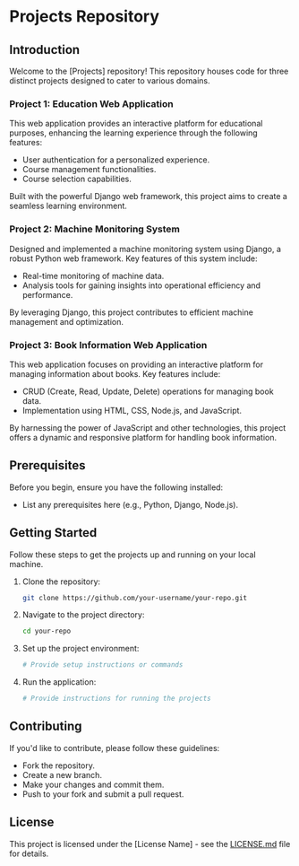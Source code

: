 # Projects Repository

## Introduction

Welcome to the [Projects] repository! This repository houses code for three distinct projects designed to cater to various domains.

### Project 1: Education Web Application

This web application provides an interactive platform for educational purposes, enhancing the learning experience through the following features:

- User authentication for a personalized experience.
- Course management functionalities.
- Course selection capabilities.

Built with the powerful Django web framework, this project aims to create a seamless learning environment.

### Project 2: Machine Monitoring System

Designed and implemented a machine monitoring system using Django, a robust Python web framework. Key features of this system include:

- Real-time monitoring of machine data.
- Analysis tools for gaining insights into operational efficiency and performance.

By leveraging Django, this project contributes to efficient machine management and optimization.

### Project 3: Book Information Web Application

This web application focuses on providing an interactive platform for managing information about books. Key features include:

- CRUD (Create, Read, Update, Delete) operations for managing book data.
- Implementation using HTML, CSS, Node.js, and JavaScript.

By harnessing the power of JavaScript and other technologies, this project offers a dynamic and responsive platform for handling book information.

## Prerequisites

Before you begin, ensure you have the following installed:

- List any prerequisites here (e.g., Python, Django, Node.js).

## Getting Started

Follow these steps to get the projects up and running on your local machine.

1. Clone the repository:

    ```bash
    git clone https://github.com/your-username/your-repo.git
    ```

2. Navigate to the project directory:

    ```bash
    cd your-repo
    ```

3. Set up the project environment:

    ```bash
    # Provide setup instructions or commands
    ```

4. Run the application:

    ```bash
    # Provide instructions for running the projects
    ```

## Contributing

If you'd like to contribute, please follow these guidelines:

- Fork the repository.
- Create a new branch.
- Make your changes and commit them.
- Push to your fork and submit a pull request.

## License

This project is licensed under the [License Name] - see the [LICENSE.md](LICENSE.md) file for details.
